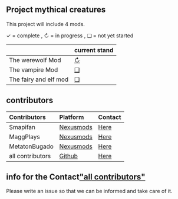 ## Project mythical creatures
This project will include 4 mods.

✓ = complete ,
↻ = in progress , 
❑ = not yet started

&nbsp;                     | current stand
:------------------------- | :-----------------------------------------------------------------------------------------------------------------
The werewolf Mod           | [↻](Werewolf/Werewolf/MdData/README.md)
The vampire Mod            | [❑](Blank.md)
The fairy and elf mod      | [❑](Blank.md)

## contributors

Contributors                                                                            | Platform                     | Contact
:------------------------- | :--------------------------------------------------------- | :----------------------------------------------------------------------------------------------------------------
Smapifan                   | [Nexusmods](https://www.nexusmods.com/)                    | [Here](https://forums.nexusmods.com/messenger/compose/?to=194093408)
MaggPlays                  | [Nexusmods](https://www.nexusmods.com/)                    | [Here](https://forums.nexusmods.com/messenger/compose/?to=194014746)
MetatonBugado              | [Nexusmods](https://www.nexusmods.com/)                    | [Here]()
all contributors           | [Github](https://github.com/)                              | [Here](https://github.com/Smapifan/Project-mythical-creatures/issues)

## info for the Contact["all contributors"](https://github.com/)
Please write an issue so that we can be informed and take care of it.